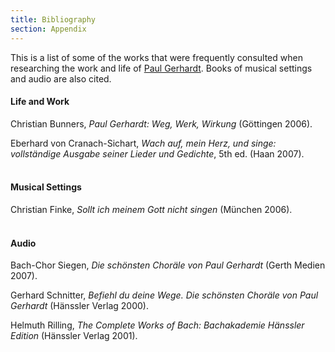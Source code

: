 ```yaml
---
title: Bibliography
section: Appendix
---
```


This is a list of some of the works that were frequently consulted when researching the work and life of [Paul Gerhardt](/authors/gerhardt). Books of musical settings and audio are also cited.

#### **Life and Work**

Christian Bunners, *Paul Gerhardt: Weg, Werk, Wirkung* (Göttingen 2006). 

Eberhard von Cranach-Sichart, *Wach auf, mein Herz, und singe: vollständige Ausgabe seiner Lieder und Gedichte*, 5th ed. (Haan 2007).  
<br>
#### **Musical Settings**

Christian Finke, *Sollt ich meinem Gott nicht singen* (München 2006).  
<br>
#### **Audio**

Bach-Chor Siegen, *Die schönsten Choräle von Paul Gerhardt* (Gerth Medien 2007).

Gerhard Schnitter, *Befiehl du deine Wege. Die schönsten Choräle von Paul Gerhardt* (Hänssler Verlag 2000).

Helmuth Rilling, *The Complete Works of Bach: Bachakademie Hänssler Edition* (Hänssler Verlag 2001). 
